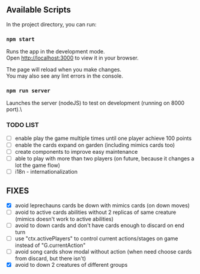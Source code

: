 ## Available Scripts
In the project directory, you can run:

### `npm start`
Runs the app in the development mode.\
Open [http://localhost:3000](http://localhost:3000) to view it in your browser.

The page will reload when you make changes.\
You may also see any lint errors in the console.

### `npm run server`
Launches the server (nodeJS) to test on development (running on 8000 port).\

### TODO LIST

- [ ] enable play the game multiple times until one player achieve 100 points
- [ ] enable the cards expand on garden (including mimics cards too)
- [ ] create components to improve easy maintenance
- [ ] able to play with more than two players (on future, because it changes a lot the game flow)
- [ ] i18n - internationalization

## FIXES
- [x] avoid leprechauns cards be down with mimics cards (on down moves)
- [ ] avoid to active cards abilities without 2 replicas of same creature (mimics doesn't work to active abilities) 
- [ ] avoid to down cards and don't have cards enough to discard on end turn 
- [ ] use "ctx.activePlayers" to control current actions/stages on game instead of "G.currentAction"
- [ ] avoid song cards show modal without action (when need choose cards from discard, but there isn't)
- [x] avoid to down 2 creatures of different groups